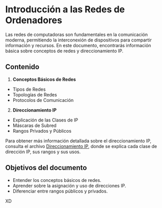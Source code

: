 # Introducción a las Redes de Ordenadores

Las redes de computadoras son fundamentales en la comunicación moderna, permitiendo la interconexión de dispositivos para compartir información y recursos. En este documento, encontrarás información básica sobre conceptos de redes y direccionamiento IP.

## Contenido

1. __Conceptos Básicos de Redes__

* Tipos de Redes
* Topologías de Redes
* Protocolos de Comunicación
  
2. __Direccionamiento IP__

* Explicación de las Clases de IP
* Máscaras de Subred
* Rangos Privados y Públicos

Para obtener más información detallada sobre el direccionamiento IP, consulta el archivo [Direccionamiento IP](./direccionamiento_ip.md), donde se explica cada clase de dirección IP, sus rangos y sus usos.

## Objetivos del documento

* Entender los conceptos básicos de redes.
* Aprender sobre la asignación y uso de direcciones IP.
* Diferenciar entre rangos públicos y privados.

XD